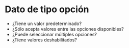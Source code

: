 <h1 id="option-data">Dato de tipo opción</h1>

- ¿Tiene un valor predeterminado?
- ¿Sólo acepta valores entre las opciones disponibles?
- ¿Puede seleccionar múltiples opciones?
- ¿Tiene valores deshabilitados?